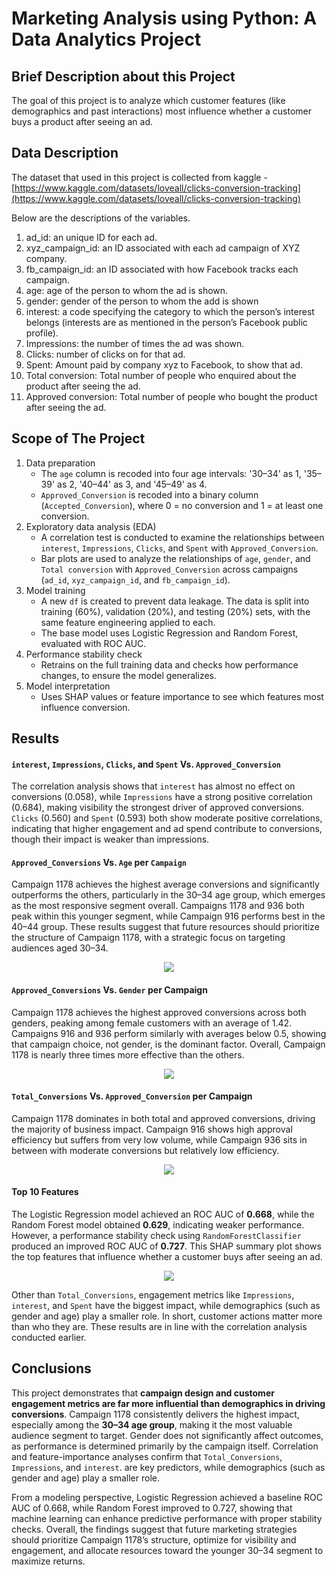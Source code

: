 # Marketing Analysis using Python: A Data Analytics Project

## Brief Description about this Project
The goal of this project is to analyze which customer features (like demographics and past interactions) most influence whether a customer buys a product after seeing an ad.

## Data Description
The dataset that used in this project is collected from kaggle - [https://www.kaggle.com/datasets/loveall/clicks-conversion-tracking](https://www.kaggle.com/datasets/loveall/clicks-conversion-tracking)

Below are the descriptions of the variables.

1. ad_id: an unique ID for each ad.
2. xyz_campaign_id: an ID associated with each ad campaign of XYZ company.
3. fb_campaign_id: an ID associated with how Facebook tracks each campaign.
4. age: age of the person to whom the ad is shown.
5. gender: gender of the person to whom the add is shown
6. interest: a code specifying the category to which the person’s interest belongs (interests are as mentioned in the person’s Facebook public profile).
7. Impressions: the number of times the ad was shown.
8. Clicks: number of clicks on for that ad.
9. Spent: Amount paid by company xyz to Facebook, to show that ad.
10. Total conversion: Total number of people who enquired about the product after seeing the ad.
11. Approved conversion: Total number of people who bought the product after seeing the ad.

## Scope of The Project
1. Data preparation
   - The `age` column is recoded into four age intervals: '30–34' as 1, '35–39' as 2, '40–44' as 3, and '45–49' as 4.
   - `Approved_Conversion` is recoded into a binary column (`Accepted_Conversion`), where 0 = no conversion and 1 = at least one conversion.
2. Exploratory data analysis (EDA)
   - A correlation test is conducted to examine the relationships between `interest`, `Impressions`, `Clicks`, and `Spent` with `Approved_Conversion`.
   - Bar plots are used to analyze the relationships of `age`, `gender`, and `Total conversion` with `Approved_Conversion` across campaigns (`ad_id`, `xyz_campaign_id`, and `fb_campaign_id`).
3. Model training
   - A new `df` is created to prevent data leakage. The data is split into training (60%), validation (20%), and testing (20%) sets, with the same feature engineering applied to each.
   - The base model uses Logistic Regression and Random Forest, evaluated with ROC AUC.
4. Performance stability check
   - Retrains on the full training data and checks how performance changes, to ensure the model generalizes.
5. Model interpretation
   - Uses SHAP values or feature importance to see which features most influence conversion.
  
## Results
#### `interest`, `Impressions`, `Clicks`, and `Spent` Vs. `Approved_Conversion`
The correlation analysis shows that `interest` has almost no effect on conversions (0.058), while `Impressions` have a strong positive correlation (0.684), making visibility the strongest driver of approved conversions. `Clicks` (0.560) and `Spent` (0.593) both show moderate positive correlations, indicating that higher engagement and ad spend contribute to conversions, though their impact is weaker than impressions.

#### `Approved_Conversions` Vs. `Age` per `Campaign`
Campaign 1178 achieves the highest average conversions and significantly outperforms the others, particularly in the 30–34 age group, which emerges as the most responsive segment overall. Campaigns 1178 and 936 both peak within this younger segment, while Campaign 916 performs best in the 40–44 group. These results suggest that future resources should prioritize the structure of Campaign 1178, with a strategic focus on targeting audiences aged 30–34.

<p align="center">
  <kbd> <img src=image/1.png> </kbd>
</p>

#### `Approved_Conversions` Vs. `Gender` per Campaign
Campaign 1178 achieves the highest approved conversions across both genders, peaking among female customers with an average of 1.42. Campaigns 916 and 936 perform similarly with averages below 0.5, showing that campaign choice, not gender, is the dominant factor. Overall, Campaign 1178 is nearly three times more effective than the others.

<p align="center">
  <kbd> <img src=image/2.png> </kbd>
</p>

#### `Total_Conversions` Vs. `Approved_Conversion` per Campaign
Campaign 1178 dominates in both total and approved conversions, driving the majority of business impact. Campaign 916 shows high approval efficiency but suffers from very low volume, while Campaign 936 sits in between with moderate conversions but relatively low efficiency.

<p align="center">
  <kbd> <img src=image/3.png> </kbd>
</p>

#### Top 10 Features

The Logistic Regression model achieved an ROC AUC of **0.668**, while the Random Forest model obtained **0.629**, indicating weaker performance. However, a performance stability check using `RandomForestClassifier` produced an improved ROC AUC of **0.727**. This SHAP summary plot shows the top features that influence whether a customer buys after seeing an ad.

<p align="center">
  <kbd> <img src=image/4.png> </kbd>
</p>

Other than `Total_Conversions`, engagement metrics like `Impressions`, `interest`, and `Spent` have the biggest impact, while demographics (such as gender and age) play a smaller role. In short, customer actions matter more than who they are. These results are in line with the correlation analysis conducted earlier.

## Conclusions 
This project demonstrates that **campaign design and customer engagement metrics are far more influential than demographics in driving conversions**. Campaign 1178 consistently delivers the highest impact, especially among the **30–34 age group**, making it the most valuable audience segment to target. Gender does not significantly affect outcomes, as performance is determined primarily by the campaign itself. Correlation and feature-importance analyses confirm that `Total_Conversions`, `Impressions`, and `interest`. are key predictors, while demographics (such as gender and age) play a smaller role.

From a modeling perspective, Logistic Regression achieved a baseline ROC AUC of 0.668, while Random Forest improved to 0.727, showing that machine learning can enhance predictive performance with proper stability checks. Overall, the findings suggest that future marketing strategies should prioritize Campaign 1178’s structure, optimize for visibility and engagement, and allocate resources toward the younger 30–34 segment to maximize returns.

